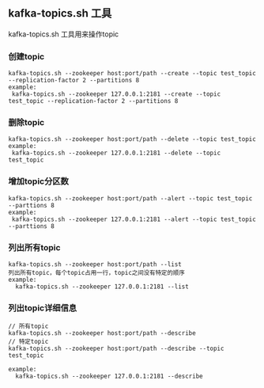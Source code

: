 ## kafka-topics.sh 工具
kafka-topics.sh 工具用来操作topic

### 创建topic
```
kafka-topics.sh --zookeeper host:port/path --create --topic test_topic --replication-factor 2 --partitions 8
example:
 kafka-topics.sh --zookeeper 127.0.0.1:2181 --create --topic test_topic --replication-factor 2 --partitions 8
```

### 删除topic
```
kafka-topics.sh --zookeeper host:port/path --delete --topic test_topic
example:
 kafka-topics.sh --zookeeper 127.0.0.1:2181 --delete --topic test_topic
```

### 增加topic分区数
```
kafka-topics.sh --zookeeper host:port/path --alert --topic test_topic --parttions 8
example:
 kafka-topics.sh --zookeeper 127.0.0.1:2181 --alert --topic test_topic --parttions 8
```

### 列出所有topic
```
kafka-topics.sh --zookeeper host:port/path --list
列出所有topic，每个topic占用一行，topic之间没有特定的顺序
example:
  kafka-topics.sh --zookeeper 127.0.0.1:2181 --list
```

### 列出topic详细信息
```
// 所有topic
kafka-topics.sh --zookeeper host:port/path --describe
// 特定topic
kafka-topics.sh --zookeeper host:port/path --describe --topic test_topic

example:
  kafka-topics.sh --zookeeper 127.0.0.1:2181 --describe
```